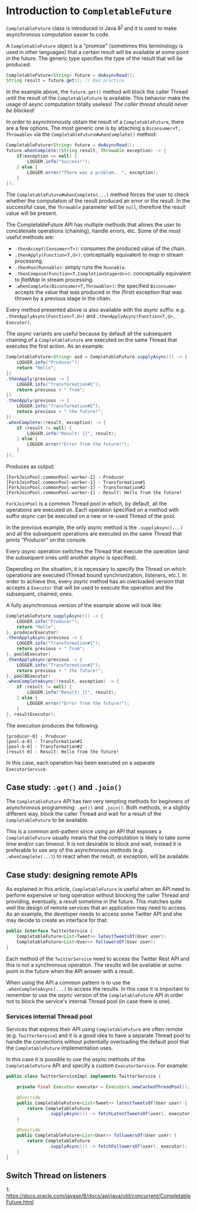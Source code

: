 # Introduction to `CompletableFuture`

`CompletableFuture` class is introduced in Java 8<sup>[1](#javadoc)</sup> and it is used to make asynchronous computation easier to code.

A `CompletableFuture` object is a "promise" (sometimes this terminology is used in other languages) that a certain result will be available at some point in the future. The generic type specifies the type of the result that will be produced:

```java
CompletableFuture<String> future = doAsyncRead();
String result = future.get(); // Bad practice
```

In the example above, the `future.get()` method will block the caller Thread until the result of the `CompletableFuture` is available. This behavior make the usage of async computation totally useless! *The caller thread should never be blocked!*

In order to asynchronously obtain the result of a `CompletableFuture`, there are a few options. The most generic one is by attaching a `Biconsumer<T, Throwable>` via the `CompletableFuture#whenComplete()` method:

```java
CompletableFuture<String> future = doAsyncRead();
future.whenComplete((String result, Throwable exception) -> {
    if(exception == null) {
        LOGGER.info("Success!");
    } else {
        LOGGER.error("There was a problem.. ", exception);
    }
});
```

The `CompletableFuture#whenComplete(...)` method forces the user to check whether the computation of the result produced an error or the result. In the successful case, the `Throwable` parameter will be `null`, therefore the result value will be present.

The CompletableFuture API has multiple methods that allows the user to concatenate operations (chaining), handle errors, etc. Some of the most useful methods are:

* `.thenAccept(Consumer<T>)`: consumes the produced value of the chain.
* `.thenApply(Function<T,U>)`: conceptually equivalent to _map_ in stream processing.
* `.thenRun(Runnable)`: simply runs the `Runnable`.
* `.thenCompose(Function<T,CompletionStage<U>>)`: conceptually equivalent to _flatMap_ in stream processing.
* `.whenComplete(Biconsumer<T,Throwable>)`: the specified `Biconsumer` accepts the value that was produced or the (first) exception that was thrown by a previous stage in the chain.

Every method presented above is also available with the _async_ suffix: e.g. `.thenApplyAsync(Function<T,U>)` and `.thenApplyAsync(Function<T,U>, Executor)`. 

The _async_ variants are useful because by default all the subsequent chaining of a `CompletableFuture` are executed on the same Thread that executes the first action. As an example:

```java
CompletableFuture<String> asd = CompletableFuture.supplyAsync(() -> {
    LOGGER.info("Producer");
    return "Hello";
})
.thenApply(previous -> {
    LOGGER.info("Transformation#1");
    return previous + " from";
})
.thenApply(previous -> {
    LOGGER.info("Transformation#2");
    return previous + " the future!";
})
.whenComplete((result, exception) -> {
    if (result != null) {
        LOGGER.info("Result: {}", result);
    } else {
        LOGGER.error("Error from the future!");
    }
});
```

Produces as output:

```
[ForkJoinPool.commonPool-worker-1] - Producer
[ForkJoinPool.commonPool-worker-1] - Transformation#1
[ForkJoinPool.commonPool-worker-1] - Transformation#2
[ForkJoinPool.commonPool-worker-1] - Result: Hello from the future!
```

`ForkJoinPool` is a common Thread pool in which, by default, all the operations are executed on. Each operation specified on a method with suffix _async_ can be executed on a new or re-used Thread of the pool.

In the previous example, the only _async_ method is the `.supplyAsync(...)` and all the subsequent operations are executed on the same Thread that prints _"Producer"_ on the console.

Every _async_ operation switches the Thread that execute the operation (and the subsequent ones until another _async_ is specified).

Depending on the situation, it is necessary to specify the Thread on which operations are executed (Thread bound synchronization, listeners, etc.). In order to achieve this, every _async_ method has an overloaded version that accepts a `Executor` that will be used to execute the operation and the subsequent, chained, ones.

A fully asynchronous version of the example above will look like:

```java
CompletableFuture.supplyAsync(() -> {
    LOGGER.info("Producer");
    return "Hello";
}, producerExecutor)
.thenApplyAsync(previous -> {
    LOGGER.info("Transformation#1");
    return previous + " from";
}, poolAExecutor)
.thenApplyAsync(previous -> {
    LOGGER.info("Transformation#2");
    return previous + " the future!";
}, poolBExecutor)
.whenCompleteAsync((result, exception) -> {
    if (result != null) {
        LOGGER.info("Result: {}", result);
    } else {
        LOGGER.error("Error from the future!");
    }
}, resultExecutor);
```

The execution produces the following:

```
[producer-0] - Producer
[pool-a-0] - Transformation#1
[pool-b-0] - Transformation#2
[result-0] - Result: Hello from the future!
```

In this case, each operation has been executed on a separate `ExecutorService`.

## Case study: `.get()` and `.join()`

The `CompletableFuture` API has two very tempting methods for beginners of asynchronous programming: `.get()` and `.join()`. Both methods, in a slightly different way, block the caller Thread and wait for a result of the `CompletableFuture` to be available.

This is a common anti-pattern since using an API that exposes a `CompletableFuture` usually means that the computation is likely to take some time and/or can timeout. It is not desirable to block and wait, instead it is preferable to use any of the asynchronous methods (e.g. `.whenComplete(...)`) to react when the result, or exception, will be available.

## Case study: designing remote APIs

As explained in this article, `CompletableFuture` is useful when an API need to perform expensive or long operation without blocking the caller Thread and providing, eventually, a result sometime in the future. This matches quite well the design of remote services that an application may need to access. As an example, the developer needs to access some Twitter API and she may decide to create an interface for that:

```java
public interface TwitterService {
    CompletableFuture<List<Tweet>> latestTweetsOf(User user);
    CompletableFuture<List<User>> followersOf(User user);
}
```

Each method of the `TwitterService` need to access the Twitter Rest API and this is not a synchronous operation. The results will be available at some point in the future when the API answer with a result.

When using the API a common pattern is to use the `.whenCompleteAsync(...)` to access the results. In this case it is important to remember to use the _async_ version of the `CompletableFuture` API in order not to block the service's internal Thread pool (in case there is one).

### Services internal Thread pool

Services that express their API using `CompletableFuture` are often remote (e.g. `TwitterService`) and it is a good idea to have a separate Thread pool to handle the connections without potentially overloading the default pool that the `CompletableFuture` implementation uses.

In this case it is possible to use the _async_ methods of the `CompletableFuture` API and specify a custom `ExecutorService`. For example:

```java
public class TwitterServiceImpl implements TwitterService {

    private final Executor executor = Executors.newCachedThreadPool();

    @Override
    public CompletableFuture<List<Tweet>> latestTweetsOf(User user) {
        return CompletableFuture
                .supplyAsync(() -> fetchLatestTweetsOf(user), executor);
    }

    @Override
    public CompletableFuture<List<User>> followersOf(User user) {
        return CompletableFuture
                .supplyAsync(() -> fetchFollowersOf(user), executor);
    }
}
```

## Switch Thread on listeners


<a name="javadoc">1</a>: <https://docs.oracle.com/javase/8/docs/api/java/util/concurrent/CompletableFuture.html>